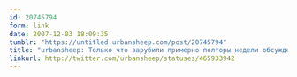 ```yaml
---
id: 20745794
form: link
date: 2007-12-03 18:09:35
tumblr: "https://untitled.urbansheep.com/post/20745794"
title: "urbansheep: Только что зарубили примерно полторы недели обсуждений. В смысле, отправилось в мусор. В смысле &quot;давайте делать иначе&quot;. Утомляет."
linkurl: http://twitter.com/urbansheep/statuses/465933942
---
```



